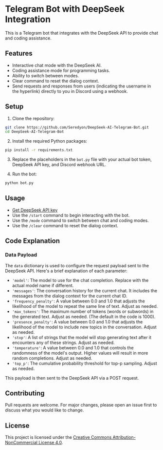 # Telegram Bot with DeepSeek Integration

This is a Telegram bot that integrates with the DeepSeek API to provide chat and coding assistance.

## Features

- Interactive chat mode with the DeepSeek AI.
- Coding assistance mode for programming tasks.
- Ability to switch between modes.
- Clear command to reset the dialog context.
- Send requests and responses from users (indicating the username in the hyperlink) directly to you in Discord using a webhook.

## Setup

1. Clone the repository:

```bash
git clone https://github.com/Seredyon/DeepSeek-AI-Telegram-Bot.git
cd DeepSeek-AI-Telegram-Bot
```

2. Install the required Python packages:

```bash
pip install -r requirements.txt
```

3. Replace the placeholders in the `bot.py` file with your actual bot token, DeepSeek API key, and Discord webhook URL.

4. Run the bot:

```bash
python bot.py
```

## Usage

- [Get DeepSeek API key](https://platform.deepseek.com/usage)
- Use the `/start` command to begin interacting with the bot.
- Use the `/mode` command to switch between chat and coding modes.
- Use the `/clear` command to reset the dialog context.

## Code Explanation

### Data Payload

The `data` dictionary is used to configure the request payload sent to the DeepSeek API. Here's a brief explanation of each parameter:

- `'model'`: The model to use for the chat completion. Replace with the actual model name if different.
- `'messages'`: The conversation history for the current chat. It includes the messages from the dialog context for the current chat ID.
- `'frequency_penalty'`: A value between 0.0 and 1.0 that adjusts the likelihood of the model to repeat the same line of text. Adjust as needed.
- `'max_tokens'`: The maximum number of tokens (words or subwords) in the generated text. Adjust as needed. (The default in the code is 1000).
- `'presence_penalty'`: A value between 0.0 and 1.0 that adjusts the likelihood of the model to include new topics in the conversation. Adjust as needed.
- `'stop'`: A list of strings that the model will stop generating text after it encounters any of these strings. Adjust as needed.
- `'temperature'`: A value between 0.0 and 1.0 that controls the randomness of the model's output. Higher values will result in more random completions. Adjust as needed.
- `'top_p'`: The cumulative probability threshold for top-p sampling. Adjust as needed.

This payload is then sent to the DeepSeek API via a POST request.
## Contributing

Pull requests are welcome. For major changes, please open an issue first to discuss what you would like to change.

## License

This project is licensed under the [Creative Commons Attribution-NonCommercial License 4.0](https://creativecommons.org/licenses/by-nc/4.0/).
